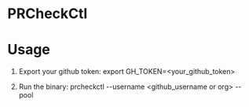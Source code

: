 # PRCheckCtl

# Usage

1. Export your github token: export GH_TOKEN=<your_github_token>

2. Run the binary: prcheckctl --username <github_username or org> --pool <time to check for new PRs>
